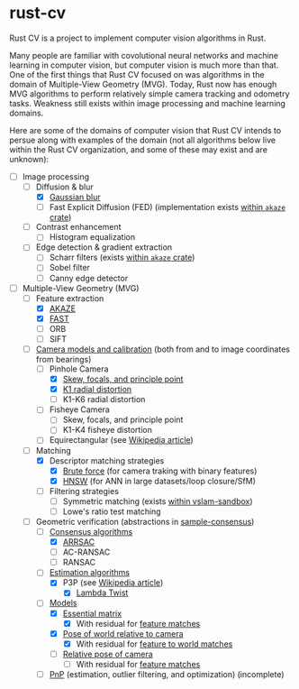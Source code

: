 # rust-cv

Rust CV is a project to implement computer vision algorithms in Rust.

Many people are familiar with covolutional neural networks and machine learning in computer vision, but computer vision is much more than that. One of the first things that Rust CV focused on was algorithms in the domain of Multiple-View Geometry (MVG). Today, Rust now has enough MVG algorithms to perform relatively simple camera tracking and odometry tasks. Weakness still exists within image processing and machine learning domains.

Here are some of the domains of computer vision that Rust CV intends to persue along with examples of the domain (not all algorithms below live within the Rust CV organization, and some of these may exist and are unknown):

* [ ] Image processing
  * [ ] Diffusion & blur
    * [x] [Gaussian blur](https://docs.rs/imageproc/0.20.0/imageproc/filter/fn.gaussian_blur_f32.html)
    * [ ] Fast Explicit Diffusion (FED) (implementation exists [within `akaze` crate](https://github.com/rust-cv/akaze/blob/a25ff0448d95600f10c69acb7e4f7d95045c1293/src/fed_tau.rs))
  * [ ] Contrast enhancement
    * [ ] Histogram equalization
  * [ ] Edge detection & gradient extraction
    * [ ] Scharr filters (exists [within `akaze` crate](https://github.com/rust-cv/akaze/blob/a25ff0448d95600f10c69acb7e4f7d95045c1293/src/derivatives.rs))
    * [ ] Sobel filter
    * [ ] Canny edge detector
* [ ] Multiple-View Geometry (MVG)
  * [ ] Feature extraction
    * [x] [AKAZE](https://docs.rs/akaze/0.3.1/akaze/struct.Akaze.html)
    * [x] [FAST](https://docs.rs/imageproc/0.20.0/imageproc/corners/index.html)
    * [ ] ORB
    * [ ] SIFT
  * [ ] [Camera models and calibration](https://docs.rs/cv-core/0.10.0/cv_core/trait.CameraModel.html) (both from and to image coordinates from bearings)
    * [ ] Pinhole Camera
      * [x] [Skew, focals, and principle point](https://docs.rs/cv-pinhole/0.1.1/cv_pinhole/struct.CameraIntrinsics.html)
      * [x] [K1 radial distortion](https://docs.rs/cv-pinhole/0.1.1/cv_pinhole/struct.CameraIntrinsicsK1Distortion.html)
      * [ ] K1-K6 radial distortion
    * [ ] Fisheye Camera
      * [ ] Skew, focals, and principle point
      * [ ] K1-K4 fisheye distortion
    * [ ] Equirectangular (see [Wikipedia article](https://en.wikipedia.org/wiki/Equirectangular_projection))
  * [ ] Matching
    * [x] Descriptor matching strategies
      * [x] [Brute force](https://docs.rs/space/0.10.3/space/fn.linear_knn.html) (for camera traking with binary features)
      * [x] [HNSW](https://docs.rs/hnsw/0.6.1/hnsw/struct.HNSW.html) (for ANN in large datasets/loop closure/SfM)
    * [ ] Filtering strategies
      * [ ] Symmetric matching (exists [within vslam-sandbox](https://github.com/rust-cv/vslam-sandbox/blob/0a0bd760ceee2da38f0626a8a8678b9e98a657e1/src/main.rs#L59-L75))
      * [ ] Lowe's ratio test matching
  * [ ] Geometric verification (abstractions in [sample-consensus](https://docs.rs/sample-consensus/0.2.0/sample_consensus/))
    * [ ] [Consensus algorithms](https://docs.rs/sample-consensus/0.2.0/sample_consensus/trait.Consensus.html)
      * [x] [ARRSAC](https://docs.rs/arrsac/0.3.0/arrsac/struct.Arrsac.html)
      * [ ] AC-RANSAC
      * [ ] RANSAC
    * [ ] [Estimation algorithms](https://docs.rs/sample-consensus/0.2.0/sample_consensus/trait.Estimator.html)
      * [x] P3P (see [Wikipedia article](https://en.wikipedia.org/wiki/Perspective-n-Point#P3P))
        * [x] [Lambda Twist](https://docs.rs/lambda-twist/0.2.0/lambda_twist/struct.LambdaTwist.html)
    * [ ] [Models](https://docs.rs/sample-consensus/0.2.0/sample_consensus/trait.Model.html)
      * [x] [Essential matrix](https://docs.rs/cv-core/0.10.0/cv_core/struct.EssentialMatrix.html)
        * [x] With residual for [feature matches](https://docs.rs/cv-core/0.10.0/cv_core/struct.FeatureMatch.html)
      * [x] [Pose of world relative to camera](https://docs.rs/cv-core/0.10.0/cv_core/struct.WorldPose.html)
        * [x] With residual for [feature to world matches](https://docs.rs/cv-core/0.10.0/cv_core/struct.FeatureWorldMatch.html)
      * [ ] [Relative pose of camera](https://docs.rs/cv-core/0.10.0/cv_core/struct.RelativeCameraPose.html)
        * [ ] With residual for [feature matches](https://docs.rs/cv-core/0.10.0/cv_core/struct.FeatureMatch.html)
    * [ ] [PnP](https://github.com/rust-cv/pnp) (estimation, outlier filtering, and optimization) (incomplete)
